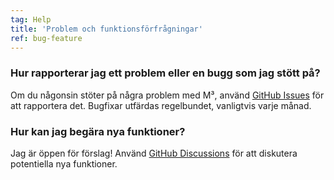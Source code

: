 ```yaml
---
tag: Help
title: 'Problem och funktionsförfrågningar'
ref: bug-feature
---
```


### Hur rapporterar jag ett problem eller en bugg som jag stött på?

Om du någonsin stöter på några problem med M³, använd [GitHub Issues]({{site.github}}/issues/new?labels=bug,from+app&template=bug_report.md) för att rapportera det. Bugfixar utfärdas regelbundet, vanligtvis varje månad.

### Hur kan jag begära nya funktioner?

Jag är öppen för förslag! Använd [GitHub Discussions]({{site.github}}/discussions) för att diskutera potentiella nya funktioner.
